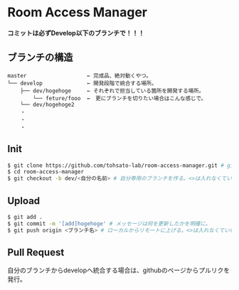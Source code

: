 # Room Access Manager
**コミットは必ずDevelop以下のブランチで！！！**

## ブランチの構造
    master                   ← 完成品、絶対動くやつ。
    └── develop              ← 開発段階で統合する場所。
        ├── dev/hogehoge     ← それぞれで担当している箇所を開発する場所。
            └── feture/fooo  ←　更にブランチを切りたい場合はこんな感じで。
        └── dev/hogehoge2
        ・
        ・
        ・

## Init
``` bash
$ git clone https://github.com/tohsato-lab/room-access-manager.git # gitリポジトリを落としてくる。
$ cd room-access-manager
$ git checkout -b dev/<自分の名前> # 自分専用のブランチを作る。<>は入れなくていい。
```

## Upload
```bash
$ git add .
$ git commit -m '[add]hogehoge' # メッセージは何を更新したかを明確に。
$ git push origin <ブランチ名> # ローカルからリモートに上げる。<>は入れなくていい。
```

## Pull Request
自分のブランチからdevelopへ統合する場合は、githubのページからプルリクを発行。